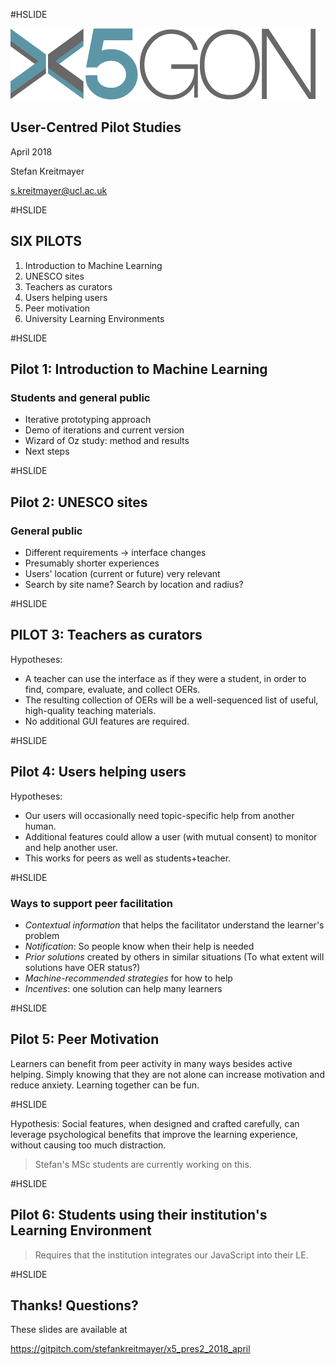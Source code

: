 #HSLIDE

![Logo](images/x5gon_logo.png)

## User-Centred Pilot Studies

April 2018

Stefan Kreitmayer

s.kreitmayer@ucl.ac.uk

#HSLIDE

## SIX PILOTS
1. Introduction to Machine Learning
2. UNESCO sites
3. Teachers as curators
4. Users helping users
5. Peer motivation
6. University Learning Environments

#HSLIDE

## Pilot 1: Introduction to Machine Learning
### Students and general public

* Iterative prototyping approach
* Demo of iterations and current version
* Wizard of Oz study: method and results
* Next steps

#HSLIDE

## Pilot 2: UNESCO sites
### General public

* Different requirements -> interface changes
* Presumably shorter experiences
* Users' location (current or future) very relevant
* Search by site name? Search by location and radius?

#HSLIDE

## PILOT 3: Teachers as curators

Hypotheses:
* A teacher can use the interface as if they were a student, in order to find, compare, evaluate, and collect OERs.
* The resulting collection of OERs will be a well-sequenced list of useful, high-quality teaching materials.
* No additional GUI features are required.

#HSLIDE

## Pilot 4: Users helping users

Hypotheses:
* Our users will occasionally need topic-specific help from another human.
* Additional features could allow a user (with mutual consent) to monitor and help another user.
* This works for peers as well as students+teacher.

#HSLIDE

### Ways to support peer facilitation

* _Contextual information_ that helps the facilitator understand the learner's problem
* _Notification_: So people know when their help is needed
* _Prior solutions_ created by others in similar situations (To what extent will solutions have OER status?)
* _Machine-recommended strategies_ for how to help
* _Incentives_: one solution can help many learners

#HSLIDE

## Pilot 5: Peer Motivation

Learners can benefit from peer activity in many ways besides active helping. Simply knowing that they are not alone can increase motivation and reduce anxiety. Learning together can be fun.

#HSLIDE

Hypothesis: Social features, when designed and crafted carefully, can leverage psychological benefits that improve the learning experience, without causing too much distraction.

> Stefan's MSc students are currently working on this.

#HSLIDE

## Pilot 6: Students using their institution's Learning Environment

> Requires that the institution integrates our JavaScript into their LE.

#HSLIDE

## Thanks! Questions?

These slides are available at

https://gitpitch.com/stefankreitmayer/x5_pres2_2018_april
